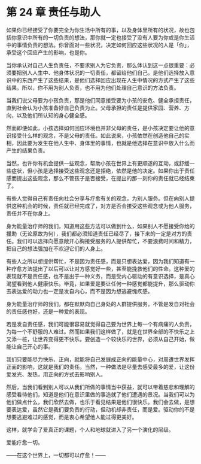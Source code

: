 # 第 24 章 责任与助人

如果你已经接受了你要完全为你生活中所有的事，以及身体里所有的状况，故也包括你意识中所有的一切负责的想法，那你就一定也接受了没有人要为你或是你生活中的事情负责的想法。你曾面对一些状况，决定如何回应这些状况的人是「你」，承受这个回应产生的影响，也是你。

当你承认对自己人生负责任，不要求别人为它负责，那么体认到这一点很重要：必须要把别人人生中、他身体状况的一切责任，都留给他们自己。是他们选择放入意识中的东西产生了这些结果，是他们选择回应出现在人生中情况的方式产生了这些结果。所以，你不用为别人负责，也不用为他们处理自己意识的方法负责。

当我们说父母要为小孩负责，那是他们同意接受要为小孩的安危、健全承担责任，直到社会认为小孩准备好自己负责为止。父母承担的责任是提供家园、营养、方向，以及他们所认知的身心健全感。

然而即便如此，小孩选择如何回应环境也并非父母的责任，是小孩决定要让他的意识接受什么样的观念，不是父母的责任。如此说来，小孩依然在创造他自己的实相，因此要为发生在他人生中、身体里的事情，也就是他选择在意识中放入什么而产生的结果负责。

当然，也许你有机会提供一些观念，帮助小孩在世界上有更顺遂的互动，或舒缓一些症状，但小孩是选择接受这些观念还是拒绝，依然是他的决定。如果你出于责任感而提出这些观念，那么不管孩子是否接受，在提出的那一刻你的责任就已经结束了。

有些人觉得自己有责任向社会分享与疗愈有关的观念，为别人服务。但在向别人提供这种机会的时候，责任就已经完成了，对方是否会接受这些观念或为他人服务，责任并不在你身上。

身为能量治疗师的我们，知道用这些方法可以做到什么，如果别人不愿接受你给的援助（无论原故为何），我们都必须知道责任已经尽了，接下来的一定是对方的责任。我们可以选择向愿意敞开心胸接受服务的人提供帮忙，不要浪费时间和精力，把自己的想法强加在不欢迎它们的人身上。

有些人之所以想提供帮忙，不是因为责任感，而是只想表达爱，因为我们知道有一种疗愈方法提出了以后可以让对方感觉好一些，甚至能挽救他们的性命。这种爱的表现就不是责任感，也不是出于一种义务，而是受内心驱动的有意识选择，是真心渴望看到他人健康快乐。毕竟，如果爱是要让任何一种感觉都能提升，那么驱动你去表达爱的动力也一定是发自内心，而不是因为想逃避愧疚感。

身为能量治疗师的我们，都在默默向自己身处的人群提供服务，不管是发自对社会的责任感也好，还是一种爱的表现。

若是发自责任感，我们可能很容易就觉得自己要为世界上每一个有病痛的人负责，为每一个不舒服的人难过。然而如果我们这样做了，就是在世界全部的不快乐之上又添一桩，让世界变得更不快乐。要创造一个较快乐的世界，必须从自己开始，做能让自己开心的事。

我们只要能尽力快乐、正向，就能将自己发展成正向的能量中心，对周遭世界发挥正面的影响，这就是我们的责任。当然，一种做法是尽量去感受最多的爱，让这份爱发光、发热，用正向的方式去影响别人。

然后，当我们看到别人可以从我们所做的事情当中获益，就可以带着慈悲和理解的感受看待他们，知道是他们在意识里做的事造就了他们遭遇的景况。当我们可以为他们做点什么，我们欣然去做，也乐于看见结果是他们很快乐。我们会去做，是想要表达爱，虽然它是我们要负责的行动，但动机却非责任，而是爱。驱动你的不是想要逃避难过的感觉，而是衷心希望他人能过得更美好。

这样，就学会了爱真正的课题，个人和地球就进入了另一个演化的层级。

爱能疗愈一切。

——在这个世界上，一切都可以疗愈！——
